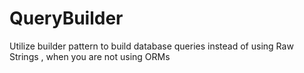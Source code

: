 # QueryBuilder
Utilize builder pattern to build database queries instead of using Raw Strings , when you are not using ORMs
